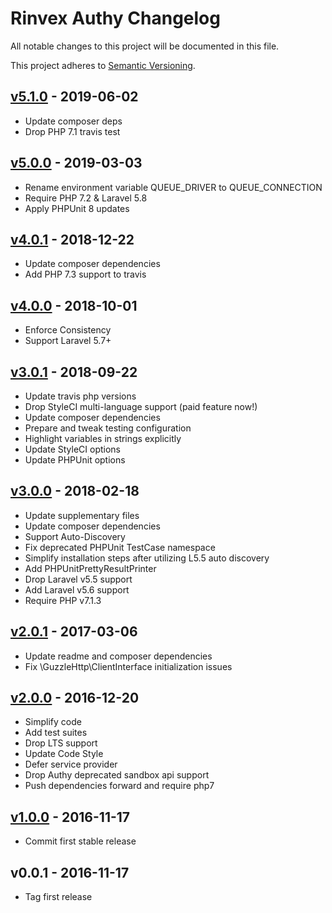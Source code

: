 # Rinvex Authy Changelog

All notable changes to this project will be documented in this file.

This project adheres to [Semantic Versioning](CONTRIBUTING.md).


## [v5.1.0] - 2019-06-02
- Update composer deps
- Drop PHP 7.1 travis test

## [v5.0.0] - 2019-03-03
- Rename environment variable QUEUE_DRIVER to QUEUE_CONNECTION
- Require PHP 7.2 & Laravel 5.8
- Apply PHPUnit 8 updates

## [v4.0.1] - 2018-12-22
- Update composer dependencies
- Add PHP 7.3 support to travis

## [v4.0.0] - 2018-10-01
- Enforce Consistency
- Support Laravel 5.7+

## [v3.0.1] - 2018-09-22
- Update travis php versions
- Drop StyleCI multi-language support (paid feature now!)
- Update composer dependencies
- Prepare and tweak testing configuration
- Highlight variables in strings explicitly
- Update StyleCI options
- Update PHPUnit options

## [v3.0.0] - 2018-02-18
- Update supplementary files
- Update composer dependencies
- Support Auto-Discovery
- Fix deprecated PHPUnit TestCase namespace
- Simplify installation steps after utilizing L5.5 auto discovery
- Add PHPUnitPrettyResultPrinter
- Drop Laravel v5.5 support
- Add Laravel v5.6 support
- Require PHP v7.1.3

## [v2.0.1] - 2017-03-06
- Update readme and composer dependencies
- Fix \GuzzleHttp\ClientInterface initialization issues

## [v2.0.0] - 2016-12-20
- Simplify code
- Add test suites
- Drop LTS support
- Update Code Style
- Defer service provider
- Drop Authy deprecated sandbox api support
- Push dependencies forward and require php7

## [v1.0.0] - 2016-11-17
- Commit first stable release

## v0.0.1 - 2016-11-17
- Tag first release

[v5.1.0]: https://github.com/rinvex/laravel-authy/compare/v5.0.0...v5.1.0
[v5.0.0]: https://github.com/rinvex/laravel-authy/compare/v4.0.1...v5.0.0
[v4.0.1]: https://github.com/rinvex/laravel-authy/compare/v4.0.0...v4.0.1
[v4.0.0]: https://github.com/rinvex/laravel-authy/compare/v3.0.1...v4.0.0
[v3.0.1]: https://github.com/rinvex/laravel-authy/compare/v3.0.0...v3.0.1
[v3.0.0]: https://github.com/rinvex/laravel-authy/compare/v2.0.1...v3.0.0
[v2.0.1]: https://github.com/rinvex/laravel-authy/compare/v2.0.0...v2.0.1
[v2.0.0]: https://github.com/rinvex/laravel-authy/compare/v1.0.0...v2.0.0
[v1.0.0]: https://github.com/rinvex/laravel-authy/compare/v0.0.1...v1.0.0
